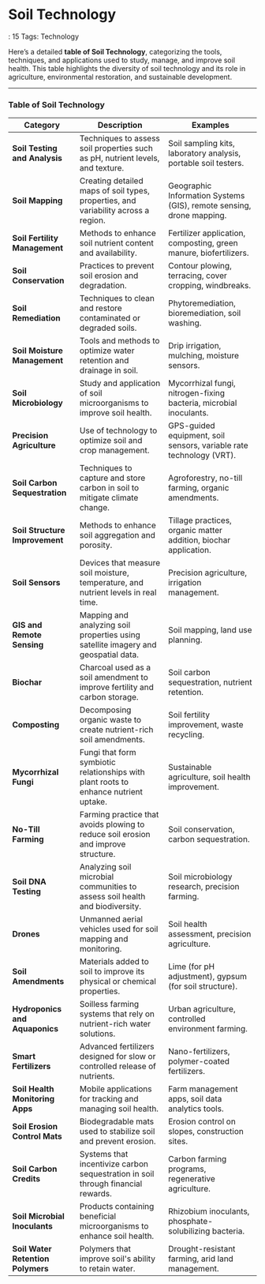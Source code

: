 # Soil Technology

: 15
Tags: Technology

Here’s a detailed **table of Soil Technology**, categorizing the tools, techniques, and applications used to study, manage, and improve soil health. This table highlights the diversity of soil technology and its role in agriculture, environmental restoration, and sustainable development.

---

### **Table of Soil Technology**

| **Category** | **Description** | **Examples** |
| --- | --- | --- |
| **Soil Testing and Analysis** | Techniques to assess soil properties such as pH, nutrient levels, and texture. | Soil sampling kits, laboratory analysis, portable soil testers. |
| **Soil Mapping** | Creating detailed maps of soil types, properties, and variability across a region. | Geographic Information Systems (GIS), remote sensing, drone mapping. |
| **Soil Fertility Management** | Methods to enhance soil nutrient content and availability. | Fertilizer application, composting, green manure, biofertilizers. |
| **Soil Conservation** | Practices to prevent soil erosion and degradation. | Contour plowing, terracing, cover cropping, windbreaks. |
| **Soil Remediation** | Techniques to clean and restore contaminated or degraded soils. | Phytoremediation, bioremediation, soil washing. |
| **Soil Moisture Management** | Tools and methods to optimize water retention and drainage in soil. | Drip irrigation, mulching, moisture sensors. |
| **Soil Microbiology** | Study and application of soil microorganisms to improve soil health. | Mycorrhizal fungi, nitrogen-fixing bacteria, microbial inoculants. |
| **Precision Agriculture** | Use of technology to optimize soil and crop management. | GPS-guided equipment, soil sensors, variable rate technology (VRT). |
| **Soil Carbon Sequestration** | Techniques to capture and store carbon in soil to mitigate climate change. | Agroforestry, no-till farming, organic amendments. |
| **Soil Structure Improvement** | Methods to enhance soil aggregation and porosity. | Tillage practices, organic matter addition, biochar application. |
| **Soil Sensors** | Devices that measure soil moisture, temperature, and nutrient levels in real time. | Precision agriculture, irrigation management. |
| **GIS and Remote Sensing** | Mapping and analyzing soil properties using satellite imagery and geospatial data. | Soil mapping, land use planning. |
| **Biochar** | Charcoal used as a soil amendment to improve fertility and carbon storage. | Soil carbon sequestration, nutrient retention. |
| **Composting** | Decomposing organic waste to create nutrient-rich soil amendments. | Soil fertility improvement, waste recycling. |
| **Mycorrhizal Fungi** | Fungi that form symbiotic relationships with plant roots to enhance nutrient uptake. | Sustainable agriculture, soil health improvement. |
| **No-Till Farming** | Farming practice that avoids plowing to reduce soil erosion and improve structure. | Soil conservation, carbon sequestration. |
| **Soil DNA Testing** | Analyzing soil microbial communities to assess soil health and biodiversity. | Soil microbiology research, precision farming. |
| **Drones** | Unmanned aerial vehicles used for soil mapping and monitoring. | Soil health assessment, precision agriculture. |
| **Soil Amendments** | Materials added to soil to improve its physical or chemical properties. | Lime (for pH adjustment), gypsum (for soil structure). |
| **Hydroponics and Aquaponics** | Soilless farming systems that rely on nutrient-rich water solutions. | Urban agriculture, controlled environment farming. |
| **Smart Fertilizers** | Advanced fertilizers designed for slow or controlled release of nutrients. | Nano-fertilizers, polymer-coated fertilizers. |
| **Soil Health Monitoring Apps** | Mobile applications for tracking and managing soil health. | Farm management apps, soil data analytics tools. |
| **Soil Erosion Control Mats** | Biodegradable mats used to stabilize soil and prevent erosion. | Erosion control on slopes, construction sites. |
| **Soil Carbon Credits** | Systems that incentivize carbon sequestration in soil through financial rewards. | Carbon farming programs, regenerative agriculture. |
| **Soil Microbial Inoculants** | Products containing beneficial microorganisms to enhance soil health. | Rhizobium inoculants, phosphate-solubilizing bacteria. |
| **Soil Water Retention Polymers** | Polymers that improve soil's ability to retain water. | Drought-resistant farming, arid land management. |